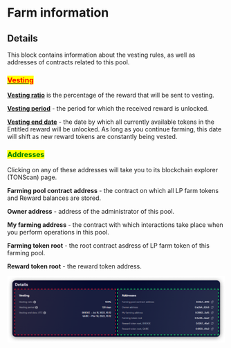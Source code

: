 # Farm information

## Details

This block contains information about the vesting rules, as well as addresses of contracts related to this pool.

### [<mark style="color:red;">Vesting</mark>](../../concepts/vesting.md)

[**Vesting ratio**](../../concepts/vesting.md) is the percentage of the reward that will be sent to vesting.

[**Vesting period**](../../concepts/vesting.md) - the period for which the received reward is unlocked.

[**Vesting end date**](../../concepts/vesting.md) - the date by which all currently available tokens in the Entitled reward will be unlocked. As long as you continue farming, this date will shift as new reward tokens are constantly being vested.

### <mark style="color:green;">Addresses</mark>

Clicking on any of these addresses will take you to its blockchain explorer (TONScan) page.

**Farming pool contract address** - the contract on which all LP farm tokens and Reward balances are stored.

**Owner address** - address of the administrator of this pool.

**My farming address** - the contract with which interactions take place when you perform operations in this pool.

**Farming token root** - the root contract asdress of LP farm token of this farming pool.

**Reward token root** - the reward token address.

![](<../../../../.gitbook/assets/image (147).png>)
